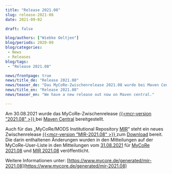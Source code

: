 ```yaml
---
title: "Release 2021.08"
slug: release-2021-08
date: 2021-09-02

draft: false

blog/authors: ["Wiebke Oeltjen"]
blog/periods: 2020-09
blog/categories:
 - News
 - Releases
blog/tags:
 - "Release 2021.08"

news/frontpage: true
news/title_de: "Release 2021.08"
news/teaser_de: "Das MyCoRe-Zwischenrelease 2021.08 wurde bei Maven Central bereitgestellt."
news/title_en: "Release 2021.08"
news/teaser_en: "We have a new release out now on Maven central."

---
```


Am 30.08.2021 wurde das MyCoRe-Zwischenrelease [ {{<mcr-version "2021.08" >}} ](https://mvnrepository.com/artifact/org.mycore/mycore-base/2021.08) bei [Maven Central](https://mvnrepository.com/artifact/org.mycore/mycore-base/2021.08) bereitgestellt. 

Auch für das „MyCoRe/MODS Institutional Repository [MIR](http://www.mycore.de/mir)“ steht ein neues Zwischenrelease [ {{<mcr-version "MIR-2021.08" >}} ](https://www.mycore.de/generated/mir-2021.08) zum [Download](https://www.mycore.de/generated/mir-2021.08/download.html) bereit.  
Die darin enthaltenen Änderungen wurden in den Mitteilungen auf der MyCoRe-User-Liste in den Mitteilungen vom [31.08.2021](https://www.listserv.dfn.de/sympa/arc/mycore-user/) für [MyCoRe 2021.08](https://www.listserv.dfn.de/sympa/arc/mycore-user/2021-08/msg00010.html) und [MIR 2021.08](https://www.listserv.dfn.de/sympa/arc/mycore-user/2021-08/msg00011.html) veröffentlicht.  

Weitere Informationen unter: [https://www.mycore.de/generated/mir-2021.08](https://www.mycore.de/generated/mir-2021.08)


